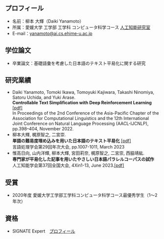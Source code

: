 ## プロフィール
- 名前：柳本 大輝（Daiki Yanamoto）
- 所属：愛媛大学 工学部 工学科 コンピュータ科学コース [人工知能研究室](https://sites.google.com/view/ehime-nlp/)
- E-mail：yanamoto@ai.cs.ehime-u.ac.jp

## 学位論文
- 卒業論文：基礎語彙を考慮した日本語のテキスト平易化に関する研究

## 研究業績
- Daiki Yanamoto, Tomoki Ikawa, Tomoyuki Kajiwara, Takashi Ninomiya, Satoru Uchida, and Yuki Arase. <br>
  **Controllable Text Simplification with Deep Reinforcement Learning** [[pdf]](https://aclanthology.org/2022.aacl-short.49) <br>
  In Proceedings of the 2nd Conference of the Asia-Pacific Chapter of the Association for Computational Linguistics and the 12th International Joint Conference on Natural Language Processing (AACL-IJCNLP), pp.398–404, November 2022.
- 柳本大輝, 梶原智之, 二宮崇. <br>
  **単語の難易度埋め込みを用いた日本語のテキスト平易化** [[pdf]](https://www.anlp.jp/proceedings/annual_meeting/2023/pdf_dir/P4-5.pdf) <br>
  言語処理学会第29回年次大会, pp.1007-1011, March 2023
- 惟高日向, 山内洋輝, 柳本大輝, 宮田莉奈, 梶原智之, 二宮崇, 西脇靖紘. <br>
  **専門家が平易化した記事を用いたやさしい日本語パラレルコーパスの試作** <br>
  人工知能学会第37回全国大会, 4Xin1-13, June 2023.[[pdf]](https://doi.org/10.11517/pjsai.JSAI2023.0_3Xin414)

## 受賞
- 2020年度 愛媛大学工学部工学科コンピュータ科学コース最優秀学生（1～2 年次）

## 資格
- SIGNATE Expert　[プロフィール](https://signate.jp/users/81225)



<!--
**YanamotoDaiki/YanamotoDaiki** is a ✨ _special_ ✨ repository because its `README.md` (this file) appears on your GitHub profile.

Here are some ideas to get you started:

- 🔭 I’m currently working on ...
- 🌱 I’m currently learning ...
- 👯 I’m looking to collaborate on ...
- 🤔 I’m looking for help with ...
- 💬 Ask me about ...
- 📫 How to reach me: ...
- 😄 Pronouns: ...
- ⚡ Fun fact: ...
-->
